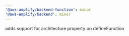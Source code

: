 ```yaml
---
'@aws-amplify/backend-function': minor
'@aws-amplify/backend': minor
---
```


adds support for architecture property on defineFunction
